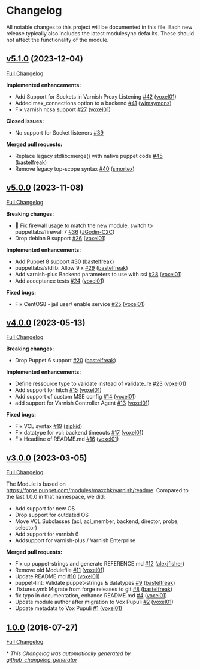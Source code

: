 # Changelog

All notable changes to this project will be documented in this file.
Each new release typically also includes the latest modulesync defaults.
These should not affect the functionality of the module.

## [v5.1.0](https://github.com/voxpupuli/puppet-varnish/tree/v5.1.0) (2023-12-04)

[Full Changelog](https://github.com/voxpupuli/puppet-varnish/compare/v5.0.0...v5.1.0)

**Implemented enhancements:**

- Add Support for Sockets in Varnish Proxy Listening [\#42](https://github.com/voxpupuli/puppet-varnish/pull/42) ([voxel01](https://github.com/voxel01))
- Added max\_connections option to a backend [\#41](https://github.com/voxpupuli/puppet-varnish/pull/41) ([wimsymons](https://github.com/wimsymons))
- Fix varnish ncsa support [\#27](https://github.com/voxpupuli/puppet-varnish/pull/27) ([voxel01](https://github.com/voxel01))

**Closed issues:**

- No support for Socket listeners [\#39](https://github.com/voxpupuli/puppet-varnish/issues/39)

**Merged pull requests:**

- Replace legacy stdlib::merge\(\) with native puppet code [\#45](https://github.com/voxpupuli/puppet-varnish/pull/45) ([bastelfreak](https://github.com/bastelfreak))
- Remove legacy top-scope syntax [\#40](https://github.com/voxpupuli/puppet-varnish/pull/40) ([smortex](https://github.com/smortex))

## [v5.0.0](https://github.com/voxpupuli/puppet-varnish/tree/v5.0.0) (2023-11-08)

[Full Changelog](https://github.com/voxpupuli/puppet-varnish/compare/v4.0.0...v5.0.0)

**Breaking changes:**

- 🐛 Fix firewall usage to match the new module, switch to puppetlabs/firewall 7 [\#36](https://github.com/voxpupuli/puppet-varnish/pull/36) ([JGodin-C2C](https://github.com/JGodin-C2C))
- Drop debian 9 support [\#26](https://github.com/voxpupuli/puppet-varnish/pull/26) ([voxel01](https://github.com/voxel01))

**Implemented enhancements:**

- Add Puppet 8 support [\#30](https://github.com/voxpupuli/puppet-varnish/pull/30) ([bastelfreak](https://github.com/bastelfreak))
- puppetlabs/stdlib: Allow 9.x [\#29](https://github.com/voxpupuli/puppet-varnish/pull/29) ([bastelfreak](https://github.com/bastelfreak))
- Add varnish-plus Backend parameters to use with ssl [\#28](https://github.com/voxpupuli/puppet-varnish/pull/28) ([voxel01](https://github.com/voxel01))
- Add acceptance tests [\#24](https://github.com/voxpupuli/puppet-varnish/pull/24) ([voxel01](https://github.com/voxel01))

**Fixed bugs:**

- Fix CentOS8 - jail user/ enable service [\#25](https://github.com/voxpupuli/puppet-varnish/pull/25) ([voxel01](https://github.com/voxel01))

## [v4.0.0](https://github.com/voxpupuli/puppet-varnish/tree/v4.0.0) (2023-05-13)

[Full Changelog](https://github.com/voxpupuli/puppet-varnish/compare/v3.0.0...v4.0.0)

**Breaking changes:**

- Drop Puppet 6 support [\#20](https://github.com/voxpupuli/puppet-varnish/pull/20) ([bastelfreak](https://github.com/bastelfreak))

**Implemented enhancements:**

- Define ressource type to validate instead of validate\_re [\#23](https://github.com/voxpupuli/puppet-varnish/pull/23) ([voxel01](https://github.com/voxel01))
- Add support for hitch [\#15](https://github.com/voxpupuli/puppet-varnish/pull/15) ([voxel01](https://github.com/voxel01))
- Add support of custom MSE config [\#14](https://github.com/voxpupuli/puppet-varnish/pull/14) ([voxel01](https://github.com/voxel01))
- add support for Varnish Controller Agent [\#13](https://github.com/voxpupuli/puppet-varnish/pull/13) ([voxel01](https://github.com/voxel01))

**Fixed bugs:**

- Fix VCL syntax [\#19](https://github.com/voxpupuli/puppet-varnish/pull/19) ([zipkid](https://github.com/zipkid))
- Fix datatype for vcl::backend timeouts [\#17](https://github.com/voxpupuli/puppet-varnish/pull/17) ([voxel01](https://github.com/voxel01))
- Fix Headline of README.md [\#16](https://github.com/voxpupuli/puppet-varnish/pull/16) ([voxel01](https://github.com/voxel01))

## [v3.0.0](https://github.com/voxpupuli/puppet-varnish/tree/v3.0.0) (2023-03-05)

[Full Changelog](https://github.com/voxpupuli/puppet-varnish/compare/1.0.0...v3.0.0)

   The Module is based on https://forge.puppet.com/modules/maxchk/varnish/readme. Compared to the last 1.0.0 in that namespace, we did:
  - Add support for new OS
  - Drop support for outdated OS
  - Move VCL Subclasses (acl, acl_member, backend, director, probe, selector)
  - Add support for varnish 6
  - Addsupport for varnish-plus / Varnish Enterprise

**Merged pull requests:**

- Fix up puppet-strings and generate REFERENCE.md [\#12](https://github.com/voxpupuli/puppet-varnish/pull/12) ([alexjfisher](https://github.com/alexjfisher))
- Remove old Modulefile [\#11](https://github.com/voxpupuli/puppet-varnish/pull/11) ([voxel01](https://github.com/voxel01))
- Update README.md [\#10](https://github.com/voxpupuli/puppet-varnish/pull/10) ([voxel01](https://github.com/voxel01))
- puppet-lint: Validate puppet-strings & datatypes [\#9](https://github.com/voxpupuli/puppet-varnish/pull/9) ([bastelfreak](https://github.com/bastelfreak))
- .fixtures.yml: Migrate from forge releases to git [\#8](https://github.com/voxpupuli/puppet-varnish/pull/8) ([bastelfreak](https://github.com/bastelfreak))
- fix typo in documentation, enhance README.md [\#4](https://github.com/voxpupuli/puppet-varnish/pull/4) ([voxel01](https://github.com/voxel01))
- Update module author after migration to Vox Pupuli [\#2](https://github.com/voxpupuli/puppet-varnish/pull/2) ([voxel01](https://github.com/voxel01))
- Update metadata to Vox Pupuli [\#1](https://github.com/voxpupuli/puppet-varnish/pull/1) ([voxel01](https://github.com/voxel01))

## [1.0.0](https://github.com/voxpupuli/puppet-varnish/tree/1.0.0) (2016-07-27)

[Full Changelog](https://github.com/voxpupuli/puppet-varnish/compare/d55e143663f24b4f5efd8a9628a3d0173264609b...1.0.0)



\* *This Changelog was automatically generated by [github_changelog_generator](https://github.com/github-changelog-generator/github-changelog-generator)*
